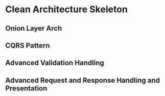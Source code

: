 # Clean Architecture Skeleton

## Onion Layer Arch
## CQRS Pattern
## Advanced Validation Handling
## Advanced Request and Response Handling and Presentation